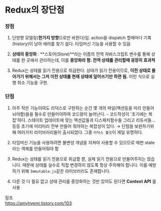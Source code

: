 # Redux의 장단점

### 장점

1. 단방향 모델링(**한가지 방향**으로만 바뀐다)임. action을 dispatch 할때마다 기록(history)이 남아 에러를 찾기 쉽다. 타임머신 기능을 사용할 수 있음

2. **상태의 중앙화** : **스토어(Store)**라는 이름의 전역 자바스크립트 변수를 통해 상태를 한 곳에서 관리하는데, 이를 **중앙화라 함. 전역 상태를 관리할때 굉장히 효과적**

3. Redux는 상태를 읽기 전용으로 취급한다. 상태가 읽기 전용이므로, **이전 상태로 돌아가기 위해서는 그저 이전 상태를 현재 상태에 덮어쓰기만 하면 됨.** 이런 식으로 실행 취소 기능을 구현.

### 단점

1. 아주 작은 기능이여도 리덕스로 구현하는 순간 몇 개의 파일(액션등을 미리 만들어놔야함)들을 필수로 만들어야하여 코드량이 늘어난다. - 코드작성이 '초기에는 복잡'하다. 스테이트 업데이트에 맞는 액션값들과 디스패치함수들 그리고 리듀서들... 등등 초기에 미리미리 전부 만들어 줘야하는 복잡성이 있다.
   → 단점을 보완하기위해 여러가지 라이브러리들이 출시되었다. 그중 `리덕스 툴킷`이 제일 유명하다.

2. 타임머신 기능을 사용하려면 불변성 개념을 지켜야 사용할 수 있으므로 매번 state라는 객체를 만들어줘야 함

3. Redux는 상태를 읽기 전용으로 취급할 뿐, 실제 읽기 전용으로 만들어주지는 않습니다. 때문에 상태를 실수로 직접 변경하지 않도록 항상 주의해야 합니다. 이를 예방하기 위해 `Immutable.js`같은 라이브러리도 존재합니다.

4. 다른 것 다 필요 없고 상태 관리를 중앙화하는 것만 있어도 된다면 **Context API** 를 사용

참조  
https://amyhyemi.tistory.com/103
